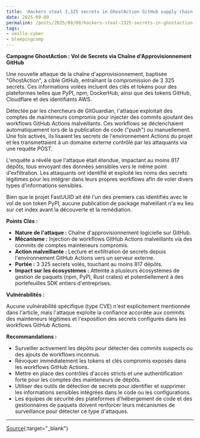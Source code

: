 ```yaml
---
title: 'Hackers steal 3,325 secrets in GhostAction GitHub supply chain attack'
date: 2025-09-09
permalink: /posts/2025/09/09/hackers-steal-3325-secrets-in-ghostaction-github-supply-chain-attack/
tags:
- veille-cyber
- bleepingcomp
---
```

**Campagne GhostAction : Vol de Secrets via Chaîne d'Approvisionnement GitHub**

Une nouvelle attaque de la chaîne d'approvisionnement, baptisée "GhostAction", a ciblé GitHub, entraînant la compromission de 3 325 secrets. Ces informations volées incluent des clés et tokens pour des plateformes telles que PyPI, npm, DockerHub, ainsi que des tokens GitHub, Cloudflare et des identifiants AWS.

Détectée par les chercheurs de GitGuardian, l'attaque exploitait des comptes de mainteneurs compromis pour injecter des commits ajoutant des workflows GitHub Actions malveillants. Ces workflows se déclenchaient automatiquement lors de la publication de code ("push") ou manuellement. Une fois activés, ils lisaient les secrets de l'environnement Actions du projet et les transmettaient à un domaine externe contrôlé par les attaquants via une requête POST.

L'enquête a révélé que l'attaque était étendue, impactant au moins 817 dépôts, tous envoyant des données sensibles vers le même point d'exfiltration. Les attaquants ont identifié et exploité les noms des secrets légitimes pour les intégrer dans leurs propres workflows afin de voler divers types d'informations sensibles.

Bien que le projet FastUUID ait été l'un des premiers cas identifiés avec le vol de son token PyPI, aucune publication de package malveillant n'a eu lieu sur cet index avant la découverte et la remédiation.

**Points Clés :**

*   **Nature de l'attaque :** Chaîne d'approvisionnement logicielle sur GitHub.
*   **Mécanisme :** Injection de workflows GitHub Actions malveillants via des commits de comptes mainteneurs compromis.
*   **Action malveillante :** Lecture et exfiltration de secrets depuis l'environnement GitHub Actions vers un serveur externe.
*   **Portée :** 3 325 secrets volés, touchant au moins 817 dépôts.
*   **Impact sur les écosystèmes :** Atteinte à plusieurs écosystèmes de gestion de paquets (npm, PyPI, Rust crates) et potentiellement à des portefeuilles SDK entiers d'entreprises.

**Vulnérabilités :**

Aucune vulnérabilité spécifique (type CVE) n'est explicitement mentionnée dans l'article, mais l'attaque exploite la confiance accordée aux commits des mainteneurs légitimes et l'exposition des secrets configurés dans les workflows GitHub Actions.

**Recommandations :**

*   Surveiller activement les dépôts pour détecter des commits suspects ou des ajouts de workflows inconnus.
*   Révoquer immédiatement les tokens et clés compromis exposés dans les workflows GitHub Actions.
*   Mettre en place des contrôles d'accès stricts et une authentification forte pour les comptes des mainteneurs de dépôts.
*   Utiliser des outils de détection de secrets pour identifier et supprimer les informations sensibles intégrées dans le code ou les configurations.
*   Les équipes de sécurité des plateformes d'hébergement de code et des gestionnaires de paquets doivent renforcer leurs mécanismes de surveillance pour détecter ce type d'attaques.

---
[Source](https://www.bleepingcomputer.com/news/security/hackers-steal-3-325-secrets-in-ghostaction-github-supply-chain-attack/){:target="_blank"}
